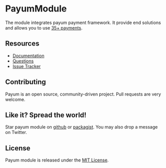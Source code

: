 # PayumModule

The module integrates payum payment framework. It provide end solutions and allows you to use [35+ payments](https://github.com/Payum/Payum/blob/master/docs/supported-payments-and-other-libraries.md).

## Resources

* [Documentation](docs/index.md)
* [Questions](http://stackoverflow.com/questions/tagged/payum)
* [Issue Tracker](https://github.com/Payum/PayumModule/issues)

## Contributing

Payum is an open source, community-driven project. Pull requests are very welcome.

## Like it? Spread the world!

Star payum module on [github](https://github.com/Payum/PayumModule) or [packagist](https://packagist.org/packages/payum/payum-module). You may also drop a message on Twitter.

## License

Payum module is released under the [MIT License](LICENSE).